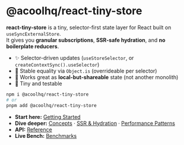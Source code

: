 # @acoolhq/react-tiny-store

**react-tiny-store** is a tiny, selector-first state layer for React built on `useSyncExternalStore`.  
It gives you **granular subscriptions**, **SSR-safe hydration**, and **no boilerplate reducers**.

- ✨ Selector-driven updates (`useStoreSelector`, or `createContextSync().useSelector`)
- 🧠 Stable equality via `Object.is` (overrideable per selector)
- 🧩 Works great as **local-but-shareable** state (not another monolith)
- 🧪 Tiny and testable

```bash
npm i @acoolhq/react-tiny-store
# or
pnpm add @acoolhq/react-tiny-store
```

- **Start here:** [Getting Started](./getting-started.md)  
- **Dive deeper:** [Concepts](./guides/concepts.md) · [SSR & Hydration](./guides/ssr-hydration.md) · [Performance Patterns](./guides/perf-patterns.md)  
- **API:** [Reference](./api/)  
- **Live Bench:** [Benchmarks](./benchmarks.md)
